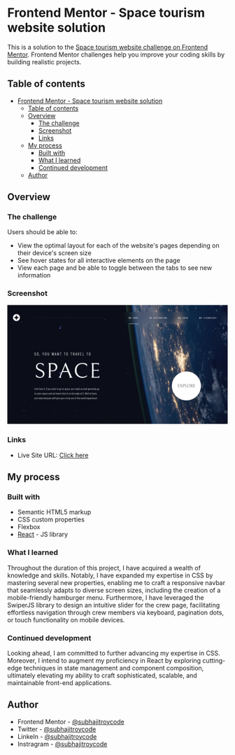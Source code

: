 # Frontend Mentor - Space tourism website solution

This is a solution to the [Space tourism website challenge on Frontend Mentor](https://www.frontendmentor.io/challenges/space-tourism-multipage-website-gRWj1URZ3). Frontend Mentor challenges help you improve your coding skills by building realistic projects. 

## Table of contents

- [Frontend Mentor - Space tourism website solution](#frontend-mentor---space-tourism-website-solution)
  - [Table of contents](#table-of-contents)
  - [Overview](#overview)
    - [The challenge](#the-challenge)
    - [Screenshot](#screenshot)
    - [Links](#links)
  - [My process](#my-process)
    - [Built with](#built-with)
    - [What I learned](#what-i-learned)
    - [Continued development](#continued-development)
  - [Author](#author)

## Overview

### The challenge

Users should be able to:

- View the optimal layout for each of the website's pages depending on their device's screen size
- See hover states for all interactive elements on the page
- View each page and be able to toggle between the tabs to see new information

### Screenshot

![](./public/Screenshot.png)

### Links

- Live Site URL: [Click here](https://your-live-site-url.com)

## My process

### Built with

- Semantic HTML5 markup
- CSS custom properties
- Flexbox
- [React](https://reactjs.org/) - JS library

### What I learned

Throughout the duration of this project, I have acquired a wealth of knowledge and skills. Notably, I have expanded my expertise in CSS by mastering several new properties, enabling me to craft a responsive navbar that seamlessly adapts to diverse screen sizes, including the creation of a mobile-friendly hamburger menu. Furthermore, I have leveraged the SwiperJS library to design an intuitive slider for the crew page, facilitating effortless navigation through crew members via keyboard, pagination dots, or touch functionality on mobile devices.

### Continued development

Looking ahead, I am committed to further advancing my expertise in CSS. Moreover, I intend to augment my proficiency in React by exploring cutting-edge techniques in state management and component composition, ultimately elevating my ability to craft sophisticated, scalable, and maintainable front-end applications.

## Author

- Frontend Mentor - [@subhajitroycode](https://www.frontendmentor.io/profile/subhajitroycode)
- Twitter - [@subhajitroycode](https://www.twitter.com/subhajitroycode)
- LinkeIn - [@subhajitroycode](https://www.linkedin.com/in/subhajitroycode)
- Instragram - [@subhajitroycode](https://www.instagram.com/subhajitroycode)
